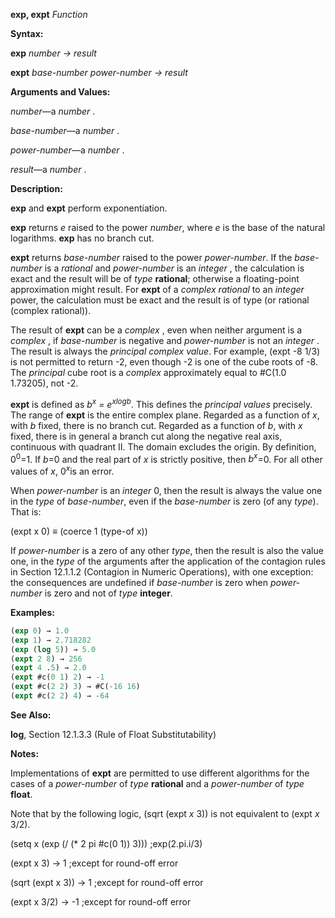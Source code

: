 **exp, expt** *Function* 



**Syntax:** 



**exp** *number → result* 



**expt** *base-number power-number → result* 



**Arguments and Values:** 



*number*—a *number* . 



*base-number*—a *number* . 



*power-number*—a *number* . 



*result*—a *number* . 



**Description:** 



**exp** and **expt** perform exponentiation. 



**exp** returns *e* raised to the power *number*, where *e* is the base of the natural logarithms. **exp** has no branch cut. 



**expt** returns *base-number* raised to the power *power-number*. If the *base-number* is a *rational* and *power-number* is an *integer* , the calculation is exact and the result will be of *type* **rational**; otherwise a floating-point approximation might result. For **expt** of a *complex rational* to an *integer* power, the calculation must be exact and the result is of type (or rational (complex rational)). 



The result of **expt** can be a *complex* , even when neither argument is a *complex* , if *base-number* is negative and *power-number* is not an *integer* . The result is always the *principal complex value*. For example, (expt -8 1/3) is not permitted to return -2, even though -2 is one of the cube roots of -8. The *principal* cube root is a *complex* approximately equal to #C(1.0 1.73205), not -2. 



**expt** is defined as <i>b<sup>x</sup> = e<sup>xlogb</sup></i>. This defines the <i>principal values</i> precisely. The range of **expt** is the entire complex plane. Regarded as a function of <i>x</i>, with <i>b</i> fixed, there is no branch cut. Regarded as a function of <i>b</i>, with <i>x</i> fixed, there is in general a branch cut along the negative real axis, continuous with quadrant II. The domain excludes the origin. By definition, 0<sup>0</sup>=1. If <i>b</i>=0 and the real part of <i>x</i> is strictly positive, then <i>b<sup>x</sup></i>=0. For all other values of <i>x</i>, 0<i><sup>x</sup></i>is an error. 







 



 



When *power-number* is an *integer* 0, then the result is always the value one in the *type* of *base-number*, even if the *base-number* is zero (of any *type*). That is: 



(expt x 0) *≡* (coerce 1 (type-of x)) 



If *power-number* is a zero of any other *type*, then the result is also the value one, in the *type* of the arguments after the application of the contagion rules in Section 12.1.1.2 (Contagion in Numeric Operations), with one exception: the consequences are undefined if *base-number* is zero when *power-number* is zero and not of *type* **integer**. 



**Examples:**
```lisp
(exp 0) → 1.0 
(exp 1) → 2.718282 
(exp (log 5)) → 5.0 
(expt 2 8) → 256 
(expt 4 .5) → 2.0 
(expt #c(0 1) 2) → -1 
(expt #c(2 2) 3) → #C(-16 16) 
(expt #c(2 2) 4) → -64 
```
**See Also:** 



**log**, Section 12.1.3.3 (Rule of Float Substitutability) 



**Notes:** 



Implementations of **expt** are permitted to use different algorithms for the cases of a *power-number* of *type* **rational** and a *power-number* of *type* **float**. 



Note that by the following logic, (sqrt (expt *x* 3)) is not equivalent to (expt *x* 3/2). 



(setq x (exp (/ (\* 2 pi #c(0 1)) 3))) ;exp(2.pi.i/3) 



(expt x 3) → 1 ;except for round-off error 



(sqrt (expt x 3)) → 1 ;except for round-off error 



(expt x 3/2) → -1 ;except for round-off error 



